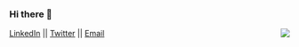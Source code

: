 ### Hi there 👋

<img align="right" src="https://github-readme-stats.vercel.app/api?username=bismillakhans&show_icons=true&hide=contribs,issues" />

<!-- 👋 -->

<p align="left">
  <a href="https://www.linkedin.com/in/bismillakhan-s-471171143/">LinkedIn</a> ||
  <a href="https://twitter.com/bismillakhans">Twitter</a> ||
  <a href="mailto: bismillakhans@gmail.com">Email</a> 
</p>






